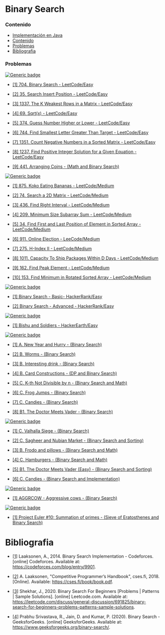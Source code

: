 # Binary Search

### Contenido

* [Implementación en Java](#)
* [Contenido](#contenido)
* [Problemas](#problemas)
* [Bibliografia](#bibliografia)

### Problemas

[![Generic badge](https://img.shields.io/badge/LeetCode-Easy-green.svg)](https://leetcode.com/problemset/algorithms/)

* [[1] 704. Binary Search - LeetCode/Easy](https://leetcode.com/problems/binary-search/)

* [[2] 35. Search Insert Position - LeetCode/Easy](https://leetcode.com/problems/search-insert-position/)

* [[3] 1337. The K Weakest Rows in a Matrix - LeetCode/Easy](https://leetcode.com/problems/the-k-weakest-rows-in-a-matrix/)

* [[4] 69. Sqrt(x) - LeetCode/Easy](https://leetcode.com/problems/sqrtx/)

* [[5] 374. Guess Number Higher or Lower - LeetCode/Easy](https://leetcode.com/problems/guess-number-higher-or-lower/)

* [[6] 744. Find Smallest Letter Greater Than Target - LeetCode/Easy](https://leetcode.com/problems/find-smallest-letter-greater-than-target/)

* [[7] 1351. Count Negative Numbers in a Sorted Matrix - LeetCode/Easy](https://leetcode.com/problems/count-negative-numbers-in-a-sorted-matrix/)

* [[8] 1237. Find Positive Integer Solution for a Given Equation - LeetCode/Easy](https://leetcode.com/problems/find-positive-integer-solution-for-a-given-equation/)

* [[9] 441. Arranging Coins - (Math and Binary Search)](https://leetcode.com/problems/arranging-coins/submissions/)

[![Generic badge](https://img.shields.io/badge/LeetCode-Medium-yellow.svg)](https://leetcode.com/problemset/algorithms/)

* [[1] 875. Koko Eating Bananas - LeetCode/Medium](https://leetcode.com/problems/koko-eating-bananas/)

* [[2] 74. Search a 2D Matrix - LeetCode/Medium](https://leetcode.com/problems/search-a-2d-matrix/)

* [[3] 436. Find Right Interval - LeetCode/Medium](https://leetcode.com/problems/find-right-interval/)

* [[4] 209. Minimum Size Subarray Sum  - LeetCode/Medium](https://leetcode.com/problems/minimum-size-subarray-sum/)

* [[5] 34. Find First and Last Position of Element in Sorted Array - LeetCode/Medium](https://leetcode.com/problems/find-first-and-last-position-of-element-in-sorted-array/)

* [[6] 911. Online Election - LeeCode/Medium](https://leetcode.com/problems/online-election/)

* [[7] 275. H-Index II - LeetCode/Medium](https://leetcode.com/problems/h-index-ii/)

* [[8] 1011. Capacity To Ship Packages Within D Days - LeetCode/Medium](https://leetcode.com/problems/capacity-to-ship-packages-within-d-days/)

* [[9] 162. Find Peak Element - LeetCode/Medium](https://leetcode.com/problems/find-peak-element/)

* [[10] 153. Find Minimum in Rotated Sorted Array - LeetCode/Medium](https://leetcode.com/problems/find-minimum-in-rotated-sorted-array/)

[![Generic badge](https://img.shields.io/badge/HackerRank-Easy-green.svg)](https://www.hackerrank.com/dashboard)

* [[1] Binary Search - Basic- HackerRank/Easy](https://www.hackerrank.com/contests/launchpad-1-winter-challenge/challenges/binary-search-basic/problem)

* [[2] Binary Search - Advanced - HackerRank/Easy](https://www.hackerrank.com/contests/launchpad-1-winter-challenge/challenges/binary-search-advanced)

[![Generic badge](https://img.shields.io/badge/HackerEarth-Easy-green.svg)](https://www.hackerearth.com/de/practice/)

* [[1] Bishu and Soldiers - HackerEarth/Easy](https://www.hackerearth.com/de/practice/algorithms/searching/binary-search/practice-problems/algorithm/bishu-and-soldiers/)


[![Generic badge](https://img.shields.io/badge/CodeForces-Easy-green.svg)](https://codeforces.com/problemset?tags=binary%20search)

* [[1] A. New Year and Hurry - (Binary Search)](https://codeforces.com/contest/750/problem/A)

* [[2] B. Worms - (Binary Search)](https://codeforces.com/contest/474/problem/B)

* [[3] B. Interesting drink - (Binary Search)](https://codeforces.com/contest/706/problem/B)

* [[4] B. Card Constructions - (DP and Binary Search)](https://codeforces.com/problemset/problem/1345/B)

* [[5] C. K-th Not Divisible by n - (Binary Search and Math)](https://codeforces.com/contest/1352/problem/C)

* [[6] C. Frog Jumps - (Binary Search)](https://codeforces.com/contest/1324/problem/C)

* [[7] C. Candies - (Binary Search)](https://codeforces.com/contest/991/problem/C)

* [[8] B1. The Doctor Meets Vader - (Binary Search)](https://codeforces.com/contest/1184/problem/B1)


[![Generic badge](https://img.shields.io/badge/CodeForces-Medium-yellow.svg)](https://codeforces.com/problemset?tags=binary%20search)

* [[1] C. Valhalla Siege - (Binary Search)](https://codeforces.com/contest/975/problem/C)

* [[2] C. Sagheer and Nubian Market - (Binary Search and Sorting)](https://codeforces.com/contest/812/problem/C)

* [[3] B. Frodo and pillows - (Binary Search and Math)](https://codeforces.com/problemset/problem/760/B)

* [[4] C. Hamburgers - (Binary Search and Math)](https://codeforces.com/problemset/problem/371/C)

* [[5] B1. The Doctor Meets Vader (Easy) - (Binary Search and Sorting)](https://codeforces.com/contest/1184/problem/B1)

* [[6] C. Candies - (Binary Search and Implementation)](https://codeforces.com/contest/991/problem/C)

[![Generic badge](https://img.shields.io/badge/SPOJ-Medium-yellow.svg)](https://www.spoj.com/problems/tag/binary-search)

* [[1] AGGRCOW - Aggressive cows - (Binary Search)](https://www.spoj.com/problems/AGGRCOW/)

[![Generic badge](https://img.shields.io/badge/HackerRank-Medium-yellow.svg)](https://www.hackerrank.com/contests/projecteuler/challenges)

* [[1] Project Euler #10: Summation of primes - (Sieve of Eratosthenes and Binary Search)](https://www.hackerrank.com/contests/projecteuler/challenges/euler010/problem)

# Bibliografia

* [[1]](https://codeforces.com/blog/entry/9901) Laaksonen, A., 2014. Binary Search Implementation - Codeforces. [online] Codeforces. Available at: <https://codeforces.com/blog/entry/9901>.

* [[2]](https://cses.fi/book/book.pdf) A. Laaksonen, "Competitive Programmer’s Handbook", cses.fi, 2018. [Online]. Available: <https://cses.fi/book/book.pdf>.

* [[3]](https://leetcode.com/discuss/general-discussion/691825/binary-search-for-beginners-problems-patterns-sample-solutions) Shekhar, J., 2020. Binary Search For Beginners [Problems | Patterns | Sample Solutions]. [online] Leetcode.com. Available at: <https://leetcode.com/discuss/general-discussion/691825/binary-search-for-beginners-problems-patterns-sample-solutions>.

* [[4]](https://www.geeksforgeeks.org/binary-search/) Prabhu Srivastava, R., Jain, D. and Kumar, P. (2020). Binary Search - GeeksforGeeks. [online] GeeksforGeeks. Available at: <https://www.geeksforgeeks.org/binary-search/>.
